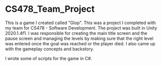 # CS478_Team_Project

This is a game I created called "Glop". This was a project I completed with my team for CS478 - Software Development. 
The project was built in Unity 2020.1.4f1. I was responsible for creating the main title screen and the pause screen 
and managing the levels by making sure that the right level was entered once the goal was reached or the player died. 
I also came up with the gameplay concepts and backstory.

I wrote some of scripts for the game in C#.
